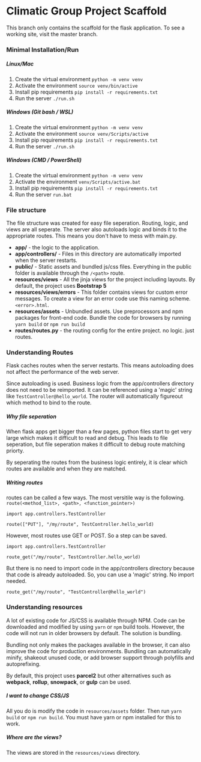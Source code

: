 # Climatic Group Project Scaffold

This branch only contains the scaffold for the flask application. To see a working site, visit the master branch.

### Minimal Installation/Run

##### Linux/Mac
1. Create the virtual environment `python -m venv venv`
1. Activate the environment `source venv/bin/active`
1. Install pip requirements `pip install -r requirements.txt`
1. Run the server `./run.sh`

##### Windows (Git bash / WSL)
1. Create the virtual environment `python -m venv venv`
1. Activate the environment `source venv/Scripts/active`
1. Install pip requirements `pip install -r requirements.txt`
1. Run the server `./run.sh`

##### Windows (CMD / PowerShell)
1. Create the virtual environment `python -m venv venv`
1. Activate the environment `venv/Scripts/active.bat`
1. Install pip requirements `pip install -r requirements.txt`
1. Run the server `run.bat`


### File structure
The file structure was created for easy file seperation. Routing, logic, and views are all seperate. The server also autoloads logic and binds it to the appropriate routes. This means you don't have to mess with main.py.

- **app/** - the logic to the application. 
- **app/controllers/** - Files in this directory are automatically imported when the server restarts.
- **public/** - Static assets and bundled js/css files. Everything in the public folder is available through the `/<path>` route. 
- **resources/views** - All the jinja views for the project including layouts. By default, the project uses **Bootstrap 5**
- **resources/views/errors** - This folder contains views for custom error messages. To create a view for an error code use this naming scheme. `<error>.html`. 
- **resources/assets** - Unbundled assets. Use preprocessors and npm packages for front-end code. Bundle the code for browsers by running `yarn build` or `npm run build`
- **routes/routes.py** - the routing config for the entire project. no logic. just routes.


### Understanding Routes
Flask caches routes when the server restarts. This means autoloading does not affect the performance of the web server. 

Since autoloading is used. Business logic from the app/controllers directory does not need to be reimported. It can be referenced using a 'magic' string like `TestController@hello_world`. The router will automatically figureout which method to bind to the route.

##### Why file seperation
When flask apps get bigger than a few pages, python files start to get very large which makes it difficult to read and debug. This leads to file seperation, but file seperation makes it difficult to debug route matching priorty. 

By seperating the routes from the business logic entirely, it is clear which routes are available and when they are matched. 


##### Writing routes
routes can be called a few ways. The most versitile way is the following. `route(<method_list>, <path>, <function_pointer>)`

```
import app.controllers.TestController

route(["PUT"], "/my/route", TestController.hello_world)
```

However, most routes use GET or POST. So a step can be saved.
```
import app.controllers.TestController

route_get("/my/route", TestController.hello_world)
```

But there is no need to import code in the app/controllers directory because that code is already autoloaded. So, you can use a 'magic' string. No import needed.
```
route_get("/my/route", "TestController@hello_world")
```


### Understanding resources
A lot of existing code for JS/CSS is available through NPM. Code can be downloaded and modified by using `yarn` or `npm` build tools. However, the code will not run in older browsers by default. The solution is bundling.

Bundling not only makes the packages available in the browser, it can also improve the code for production environments. Bundling can automatically minify, shakeout unused code, or add browser support through polyfills and autoprefixing. 

By default, this project uses **parcel2** but other alternatives such as **webpack**, **rollup**, **snowpack**, or **gulp** can be used.

##### I want to change CSS/JS
All you do is modify the code in `resources/assets` folder. Then run `yarn build` or `npm run build`. You must have yarn or npm installed for this to work.

##### Where are the views?
The views are stored in the `resources/views` directory.

